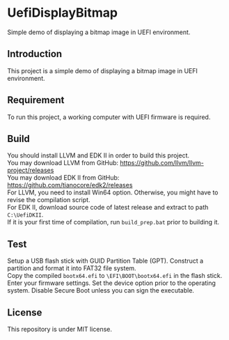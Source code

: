 # UefiDisplayBitmap
Simple demo of displaying a bitmap image in UEFI environment.

## Introduction
This project is a simple demo of displaying a bitmap image in UEFI environment.

## Requirement
To run this project, a working computer with UEFI firmware is required.

## Build
You should install LLVM and EDK II in order to build this project. <br>
You may download LLVM from GitHub: https://github.com/llvm/llvm-project/releases <br>
You may download EDK II from GitHub: https://github.com/tianocore/edk2/releases <br>
For LLVM, you need to install Win64 option. Otherwise, you might have to revise the compilation script. <br>
For EDK II, download source code of latest release and extract to path `C:\UefiDKII`. <br>
If it is your first time of compilation, run `build_prep.bat` prior to building it.

## Test
Setup a USB flash stick with GUID Partition Table (GPT). Construct a partition and format it into FAT32 file system. <br>
Copy the compiled `bootx64.efi` to `\EFI\BOOT\bootx64.efi` in the flash stick. <br>
Enter your firmware settings. Set the device option prior to the operating system. Disable Secure Boot unless you can sign the executable.

## License
This repository is under MIT license.